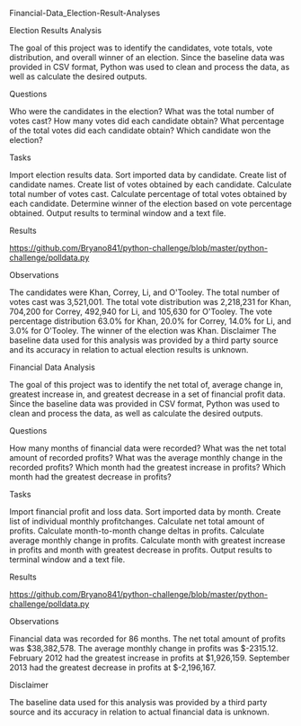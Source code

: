 Financial-Data_Election-Result-Analyses

Election Results Analysis

The goal of this project was to identify the candidates, vote totals, vote distribution, and overall winner of an election. Since the baseline data was provided in CSV format, Python was used to clean and process the data, as well as calculate the desired outputs.

Questions

Who were the candidates in the election?
What was the total number of votes cast?
How many votes did each candidate obtain?
What percentage of the total votes did each candidate obtain?
Which candidate won the election?

Tasks

Import election results data.
Sort imported data by candidate.
Create list of candidate names.
Create list of votes obtained by each candidate.
Calculate total number of votes cast.
Calculate percentage of total votes obtained by each candidate.
Determine winner of the election based on vote percentage obtained.
Output results to terminal window and a text file.

Results

https://github.com/Bryano841/python-challenge/blob/master/python-challenge/polldata.py

Observations

The candidates were Khan, Correy, Li, and O'Tooley.
The total number of votes cast was 3,521,001.
The total vote distribution was 2,218,231 for Khan, 704,200 for Correy, 492,940 for Li, and 105,630 for O'Tooley.
The vote percentage distribution 63.0% for Khan, 20.0% for Correy, 14.0% for Li, and 3.0% for O'Tooley.
The winner of the election was Khan.
Disclaimer
The baseline data used for this analysis was provided by a third party source and its accuracy in relation to actual election results is unknown.

Financial Data Analysis

The goal of this project was to identify the net total of, average change in, greatest increase in, and greatest decrease in a set of financial profit data. Since the baseline data was provided in CSV format, Python was used to clean and process the data, as well as calculate the desired outputs.

Questions

How many months of financial data were recorded?
What was the net total amount of recorded profits?
What was the average monthly change in the recorded profits?
Which month had the greatest increase in profits?
Which month had the greatest decrease in profits?

Tasks

Import financial profit and loss data.
Sort imported data by month.
Create list of individual monthly profitchanges.
Calculate net total amount of profits.
Calculate month-to-month change deltas in profits.
Calculate average monthly change in profits.
Calculate month with greatest increase in profits and month with greatest decrease in profits.
Output results to terminal window and a text file.

Results

https://github.com/Bryano841/python-challenge/blob/master/python-challenge/polldata.py

Observations

Financial data was recorded for 86 months.
The net total amount of profits was $38,382,578.
The average monthly change in profits was $-2315.12.
February 2012 had the greatest increase in profits at $1,926,159.
September 2013 had the greatest decrease in profits at $-2,196,167.

Disclaimer

The baseline data used for this analysis was provided by a third party source and its accuracy in relation to actual financial data is unknown.
